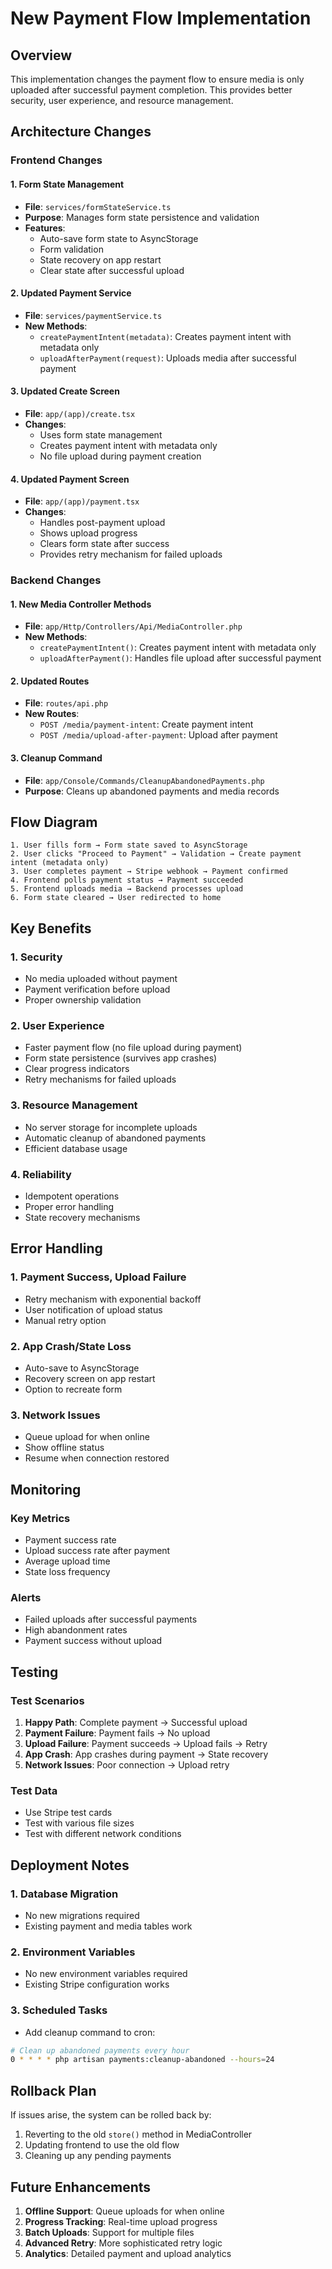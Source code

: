 # New Payment Flow Implementation

## Overview

This implementation changes the payment flow to ensure media is only uploaded after successful payment completion. This provides better security, user experience, and resource management.

## Architecture Changes

### Frontend Changes

#### 1. Form State Management
- **File**: `services/formStateService.ts`
- **Purpose**: Manages form state persistence and validation
- **Features**:
  - Auto-save form state to AsyncStorage
  - Form validation
  - State recovery on app restart
  - Clear state after successful upload

#### 2. Updated Payment Service
- **File**: `services/paymentService.ts`
- **New Methods**:
  - `createPaymentIntent(metadata)`: Creates payment intent with metadata only
  - `uploadAfterPayment(request)`: Uploads media after successful payment

#### 3. Updated Create Screen
- **File**: `app/(app)/create.tsx`
- **Changes**:
  - Uses form state management
  - Creates payment intent with metadata only
  - No file upload during payment creation

#### 4. Updated Payment Screen
- **File**: `app/(app)/payment.tsx`
- **Changes**:
  - Handles post-payment upload
  - Shows upload progress
  - Clears form state after success
  - Provides retry mechanism for failed uploads

### Backend Changes

#### 1. New Media Controller Methods
- **File**: `app/Http/Controllers/Api/MediaController.php`
- **New Methods**:
  - `createPaymentIntent()`: Creates payment intent with metadata only
  - `uploadAfterPayment()`: Handles file upload after successful payment

#### 2. Updated Routes
- **File**: `routes/api.php`
- **New Routes**:
  - `POST /media/payment-intent`: Create payment intent
  - `POST /media/upload-after-payment`: Upload after payment

#### 3. Cleanup Command
- **File**: `app/Console/Commands/CleanupAbandonedPayments.php`
- **Purpose**: Cleans up abandoned payments and media records

## Flow Diagram

```
1. User fills form → Form state saved to AsyncStorage
2. User clicks "Proceed to Payment" → Validation → Create payment intent (metadata only)
3. User completes payment → Stripe webhook → Payment confirmed
4. Frontend polls payment status → Payment succeeded
5. Frontend uploads media → Backend processes upload
6. Form state cleared → User redirected to home
```

## Key Benefits

### 1. Security
- No media uploaded without payment
- Payment verification before upload
- Proper ownership validation

### 2. User Experience
- Faster payment flow (no file upload during payment)
- Form state persistence (survives app crashes)
- Clear progress indicators
- Retry mechanisms for failed uploads

### 3. Resource Management
- No server storage for incomplete uploads
- Automatic cleanup of abandoned payments
- Efficient database usage

### 4. Reliability
- Idempotent operations
- Proper error handling
- State recovery mechanisms

## Error Handling

### 1. Payment Success, Upload Failure
- Retry mechanism with exponential backoff
- User notification of upload status
- Manual retry option

### 2. App Crash/State Loss
- Auto-save to AsyncStorage
- Recovery screen on app restart
- Option to recreate form

### 3. Network Issues
- Queue upload for when online
- Show offline status
- Resume when connection restored

## Monitoring

### Key Metrics
- Payment success rate
- Upload success rate after payment
- Average upload time
- State loss frequency

### Alerts
- Failed uploads after successful payments
- High abandonment rates
- Payment success without upload

## Testing

### Test Scenarios
1. **Happy Path**: Complete payment → Successful upload
2. **Payment Failure**: Payment fails → No upload
3. **Upload Failure**: Payment succeeds → Upload fails → Retry
4. **App Crash**: App crashes during payment → State recovery
5. **Network Issues**: Poor connection → Upload retry

### Test Data
- Use Stripe test cards
- Test with various file sizes
- Test with different network conditions

## Deployment Notes

### 1. Database Migration
- No new migrations required
- Existing payment and media tables work

### 2. Environment Variables
- No new environment variables required
- Existing Stripe configuration works

### 3. Scheduled Tasks
- Add cleanup command to cron:
```bash
# Clean up abandoned payments every hour
0 * * * * php artisan payments:cleanup-abandoned --hours=24
```

## Rollback Plan

If issues arise, the system can be rolled back by:
1. Reverting to the old `store()` method in MediaController
2. Updating frontend to use the old flow
3. Cleaning up any pending payments

## Future Enhancements

1. **Offline Support**: Queue uploads for when online
2. **Progress Tracking**: Real-time upload progress
3. **Batch Uploads**: Support for multiple files
4. **Advanced Retry**: More sophisticated retry logic
5. **Analytics**: Detailed payment and upload analytics 